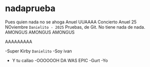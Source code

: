 # nadaprueba

Pues quien nada no se ahoga
Anuel UUAAAA Concierto Anuel 25 NOviembre
`Danielito - 2025`
Pruebas, de Git. No tiene nada de nada.
AMONGUS AMONGUS AMONGUS

AAAAAAAAA

-Super Kirby
`Danielito`
-Soy ivan
- Y tu callao
-OOOOOOH DA WAS EPIC
-Gurt
-Yo